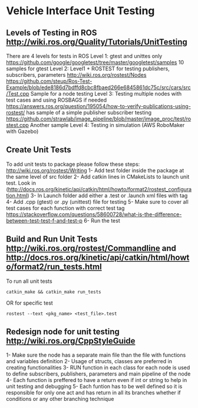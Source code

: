 # Vehicle Interface Unit Testing


## Levels of Testing in ROS http://wiki.ros.org/Quality/Tutorials/UnitTesting
There are 4 levels for tests in ROS
Level 1: gtest and unittes only
https://github.com/google/googletest/tree/master/googletest/samples 10 samples for gtest
Level 2: Level1 + ROSTEST for testing publishers, subscribers, parameters http://wiki.ros.org/rostest/Nodes
https://github.com/steup/Ros-Test-Example/blob/ede8186d7bdffd8cbc8fbaed266e6845861dc75c/src/cars/src/Test.cpp Sample for a node testing
Level 3: Testing multiple nodes with test cases and using ROSBAGS if needed 
https://answers.ros.org/question/195054/how-to-verify-publications-using-rostest/ has sample of a simple publisher subscriber testing
https://github.com/strawlab/image_pipeline/blob/master/image_proc/test/rostest.cpp Another sample
Level 4: Testing in simulation (AWS RoboMaker with Gazebo)

## Create Unit Tests
To add unit tests to package please follow these steps: http://wiki.ros.org/rostest/Writing
1- Add test folder inside the package at the same level of src folder
2- Add catkin lines in CMakeLists to launch unit test. Look in (http://docs.ros.org/kinetic/api/catkin/html/howto/format2/rostest_configuration.html)
3- In Launch folder add either a .test or .launch xml files with </test> tag
4- Add .cpp (gtest) or .py (unittest) file for testing
5- Make sure to cover all test cases for each function with correct test tag https://stackoverflow.com/questions/58600728/what-is-the-difference-between-test-test-f-and-test-p
6- Run the test

## Build and Run Unit Tests http://wiki.ros.org/rostest/Commandline and http://docs.ros.org/kinetic/api/catkin/html/howto/format2/run_tests.html
To run all unit tests
```
catkin_make && catkin_make run_tests
```
OR for specific test
```
rostest --text <pkg_name> <test_file>.test
```

## Redesign node for unit testing http://wiki.ros.org/CppStyleGuide
1- Make sure the node has a separate main file than the file with functions and variables definition
2- Usage of structs, classes are preferred in creating functionalities
3- RUN function in each class for each node is used to define subscribers, publishers, parameters and main pipeline of the node
4- Each function is preffered to have a return even if int or string to help in unit testing and debugging
5- Each funtion has to be well defined so it is responsible for only one act and has return in all its branches whether if conditions or any other branching technique